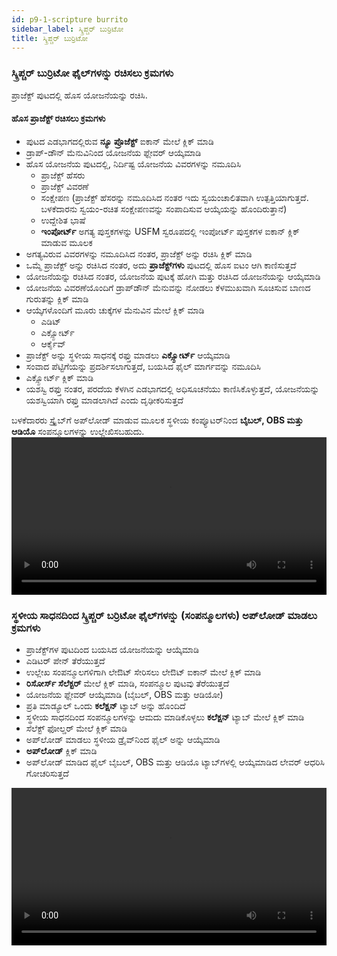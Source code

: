 ```yaml
---
id: p9-1-scripture burrito
sidebar_label: ಸ್ಕ್ರಿಪ್ಚರ್ ಬುರ್ರಿಟೋ
title: ಸ್ಕ್ರಿಪ್ಚರ್ ಬುರ್ರಿಟೋ 
---
```

### ಸ್ಕ್ರಿಪ್ಚರ್ ಬುರ್ರಿಟೋ ಫೈಲ್‌ಗಳನ್ನು ರಚಿಸಲು ಕ್ರಮಗಳು
ಪ್ರಾಜೆಕ್ಟ್ ಪುಟದಲ್ಲಿ ಹೊಸ ಯೋಜನೆಯನ್ನು ರಚಿಸಿ.
#### ಹೊಸ ಪ್ರಾಜೆಕ್ಟ್ ರಚಿಸಲು ಕ್ರಮಗಳು
- ಪುಟದ ಎಡಭಾಗದಲ್ಲಿರುವ **ನ್ಯೂ ಪ್ರೊಜೆಕ್ಟ್** ಐಕಾನ್ ಮೇಲೆ ಕ್ಲಿಕ್ ಮಾಡಿ
- ಡ್ರಾಪ್-ಡೌನ್ ಮೆನುವಿನಿಂದ ಯೋಜನೆಯ ಫ್ಲೇವರ್ ಆಯ್ಕೆಮಾಡಿ
- ಹೊಸ ಯೋಜನೆಯ ಪುಟದಲ್ಲಿ, ನಿರ್ದಿಷ್ಟ ಯೋಜನೆಯ ವಿವರಗಳನ್ನು ನಮೂದಿಸಿ
   - ಪ್ರಾಜೆಕ್ಟ್ ಹೆಸರು
   - ಪ್ರಾಜೆಕ್ಟ್ ವಿವರಣೆ
   - ಸಂಕ್ಷೇಪಣ (ಪ್ರಾಜೆಕ್ಟ್ ಹೆಸರನ್ನು ನಮೂದಿಸಿದ ನಂತರ ಇದು ಸ್ವಯಂಚಾಲಿತವಾಗಿ ಉತ್ಪತ್ತಿಯಾಗುತ್ತದೆ. ಬಳಕೆದಾರನು ಸ್ವಯಂ-ರಚಿತ ಸಂಕ್ಷೇಪಣವನ್ನು ಸಂಪಾದಿಸುವ ಆಯ್ಕೆಯನ್ನು ಹೊಂದಿರುತ್ತಾನೆ)
  - ಉದ್ದೇಶಿತ ಭಾಷೆ
  - **ಇಂಪೋರ್ಟ್** ಅಗತ್ಯ ಪುಸ್ತಕಗಳನ್ನು USFM ಸ್ವರೂಪದಲ್ಲಿ ಇಂಪೋರ್ಟ್ ಪುಸ್ತಕಗಳ ಐಕಾನ್ ಕ್ಲಿಕ್ ಮಾಡುವ ಮೂಲಕ
- ಅಗತ್ಯವಿರುವ ವಿವರಗಳನ್ನು ನಮೂದಿಸಿದ ನಂತರ, ಪ್ರಾಜೆಕ್ಟ್ ಅನ್ನು ರಚಿಸಿ ಕ್ಲಿಕ್ ಮಾಡಿ
- ಒಮ್ಮೆ ಪ್ರಾಜೆಕ್ಟ್ ಅನ್ನು ರಚಿಸಿದ ನಂತರ, ಅದು **ಪ್ರಾಜೆಕ್ಟ್‌ಗಳು** ಪುಟದಲ್ಲಿ ಹೊಸ ಐಟಂ ಆಗಿ ಕಾಣಿಸುತ್ತದೆ
- ಯೋಜನೆಯನ್ನು ರಚಿಸಿದ ನಂತರ, ಯೋಜನೆಯ ಪುಟಕ್ಕೆ ಹೋಗಿ ಮತ್ತು ರಚಿಸಿದ ಯೋಜನೆಯನ್ನು ಆಯ್ಕೆಮಾಡಿ
- ಯೋಜನೆಯ ವಿವರಣೆಯೊಂದಿಗೆ ಡ್ರಾಪ್‌ಡೌನ್ ಮೆನುವನ್ನು ನೋಡಲು ಕೆಳಮುಖವಾಗಿ ಸೂಚಿಸುವ ಬಾಣದ ಗುರುತನ್ನು ಕ್ಲಿಕ್ ಮಾಡಿ
- ಆಯ್ಕೆಗಳೊಂದಿಗೆ ಮೂರು ಚುಕ್ಕೆಗಳ ಮೆನುವಿನ ಮೇಲೆ ಕ್ಲಿಕ್ ಮಾಡಿ
     - ಎಡಿಟ್ 
     - ಎಕ್ಸ್ಪೋರ್ಟ್ 
     - ಆರ್ಕೈವ್
- ಪ್ರಾಜೆಕ್ಟ್ ಅನ್ನು ಸ್ಥಳೀಯ ಸಾಧನಕ್ಕೆ ರಫ್ತು ಮಾಡಲು **ಎಕ್ಸ್ಪೋರ್ಟ್** ಆಯ್ಕೆಮಾಡಿ
- ಸಂವಾದ ಪೆಟ್ಟಿಗೆಯನ್ನು ಪ್ರದರ್ಶಿಸಲಾಗುತ್ತದೆ, ಬಯಸಿದ ಫೈಲ್ ಮಾರ್ಗವನ್ನು ನಮೂದಿಸಿ
- ಎಕ್ಸ್ಪೋರ್ಟ್ ಕ್ಲಿಕ್ ಮಾಡಿ
- ಯಶಸ್ವಿ ರಫ್ತು ನಂತರ, ಪರದೆಯ ಕೆಳಗಿನ ಎಡಭಾಗದಲ್ಲಿ ಅಧಿಸೂಚನೆಯು ಕಾಣಿಸಿಕೊಳ್ಳುತ್ತದೆ, ಯೋಜನೆಯನ್ನು ಯಶಸ್ವಿಯಾಗಿ ರಫ್ತು ಮಾಡಲಾಗಿದೆ ಎಂದು ದೃಢೀಕರಿಸುತ್ತದೆ
  
ಬಳಕೆದಾರರು ಸ್ಕ್ರೈಬ್‌ಗೆ ಅಪ್‌ಲೋಡ್ ಮಾಡುವ ಮೂಲಕ ಸ್ಥಳೀಯ ಕಂಪ್ಯೂಟರ್‌ನಿಂದ **ಬೈಬಲ್, OBS ಮತ್ತು ಆಡಿಯೊ** ಸಂಪನ್ಮೂಲಗಳನ್ನು ಉಲ್ಲೇಖಿಸಬಹುದು.
<video controls src="/0.5.6/en_burritofile_create.mov" width="100%" type="video/mp4"/>

###
### ಸ್ಥಳೀಯ ಸಾಧನದಿಂದ ಸ್ಕ್ರಿಪ್ಚರ್ ಬರ್ರಿಟೋ ಫೈಲ್‌ಗಳನ್ನು (ಸಂಪನ್ಮೂಲಗಳು) ಅಪ್‌ಲೋಡ್ ಮಾಡಲು ಕ್ರಮಗಳು
- ಪ್ರಾಜೆಕ್ಟ್‌ಗಳ ಪುಟದಿಂದ ಬಯಸಿದ ಯೋಜನೆಯನ್ನು ಆಯ್ಕೆಮಾಡಿ
- ಎಡಿಟರ್ ಪೇನ್ ತೆರೆಯುತ್ತದೆ
- ಉಲ್ಲೇಖ ಸಂಪನ್ಮೂಲಗಳಿಗಾಗಿ ಲೇಔಟ್ ಸೇರಿಸಲು ಲೇಔಟ್ ಐಕಾನ್ ಮೇಲೆ ಕ್ಲಿಕ್ ಮಾಡಿ
- **ರಿಸೋರ್ಸ್ ಸೆಲೆಕ್ಟರ್** ಮೇಲೆ ಕ್ಲಿಕ್ ಮಾಡಿ, ಸಂಪನ್ಮೂಲ ಪುಟವು ತೆರೆಯುತ್ತದೆ
- ಯೋಜನೆಯ ಫ್ಲೇವರ್ ಆಯ್ಕೆಮಾಡಿ (ಬೈಬಲ್, OBS ಮತ್ತು ಆಡಿಯೋ)
- ಪ್ರತಿ ಮಾಡ್ಯೂಲ್ ಒಂದು **ಕಲೆಕ್ಷನ್** ಟ್ಯಾಬ್ ಅನ್ನು ಹೊಂದಿದೆ
- ಸ್ಥಳೀಯ ಸಾಧನದಿಂದ ಸಂಪನ್ಮೂಲಗಳನ್ನು ಆಮದು ಮಾಡಿಕೊಳ್ಳಲು **ಕಲೆಕ್ಷನ್** ಟ್ಯಾಬ್ ಮೇಲೆ ಕ್ಲಿಕ್ ಮಾಡಿ
- ಸೆಲೆಕ್ಟ್ ಫೋಲ್ಡರ್ ಮೇಲೆ ಕ್ಲಿಕ್ ಮಾಡಿ
- ಅಪ್‌ಲೋಡ್ ಮಾಡಲು ಸ್ಥಳೀಯ ಡ್ರೈವ್‌ನಿಂದ ಫೈಲ್ ಅನ್ನು ಆಯ್ಕೆಮಾಡಿ
- **ಅಪ್‌ಲೋಡ್** ಕ್ಲಿಕ್ ಮಾಡಿ 
- ಅಪ್‌ಲೋಡ್ ಮಾಡಿದ ಫೈಲ್ ಬೈಬಲ್, OBS ಮತ್ತು ಆಡಿಯೊ ಟ್ಯಾಬ್‌ಗಳಲ್ಲಿ ಆಯ್ಕೆಮಾಡಿದ ಲೇವರ್ ಆಧರಿಸಿ ಗೋಚರಿಸುತ್ತದೆ
<video controls src="/0.5.6/en_burritofile_import.mov" width="100%" type="video/mp4"/>
 
